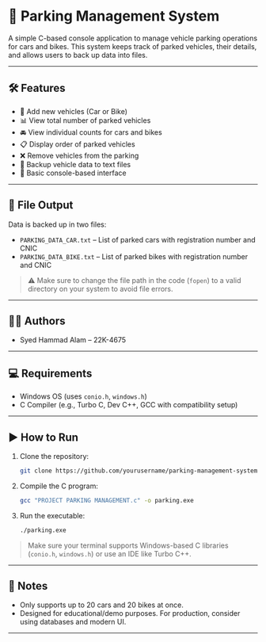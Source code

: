 # 🚗 Parking Management System

A simple C-based console application to manage vehicle parking operations for cars and bikes. This system keeps track of parked vehicles, their details, and allows users to back up data into files.

---

## 🛠️ Features

- 🚙 Add new vehicles (Car or Bike)
- 📊 View total number of parked vehicles
- 🚘 View individual counts for cars and bikes
- 📋 Display order of parked vehicles
- ❌ Remove vehicles from the parking
- 💾 Backup vehicle data to text files
- 🧾 Basic console-based interface

---

## 🧾 File Output

Data is backed up in two files:
- `PARKING_DATA_CAR.txt` – List of parked cars with registration number and CNIC
- `PARKING_DATA_BIKE.txt` – List of parked bikes with registration number and CNIC

> ⚠️ Make sure to change the file path in the code (`fopen`) to a valid directory on your system to avoid file errors.

---

## 🧑‍💻 Authors
- Syed Hammad Alam – 22K-4675  
---

## 💻 Requirements

- Windows OS (uses `conio.h`, `windows.h`)
- C Compiler (e.g., Turbo C, Dev C++, GCC with compatibility setup)

---

## ▶️ How to Run

1. Clone the repository:
   ```bash
   git clone https://github.com/yourusername/parking-management-system.git
   ```

2. Compile the C program:
   ```bash
   gcc "PROJECT PARKING MANAGEMENT.c" -o parking.exe
   ```

3. Run the executable:
   ```bash
   ./parking.exe
   ```

> Make sure your terminal supports Windows-based C libraries (`conio.h`, `windows.h`) or use an IDE like Turbo C++.

---

## 📌 Notes

- Only supports up to 20 cars and 20 bikes at once.
- Designed for educational/demo purposes. For production, consider using databases and modern UI.

---
